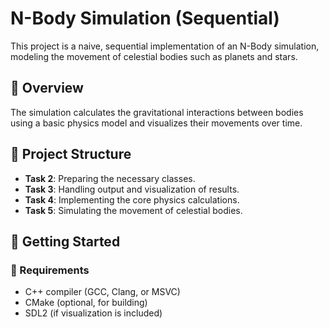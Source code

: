 # N-Body Simulation (Sequential)

This project is a naive, sequential implementation of an N-Body simulation, modeling the movement of celestial bodies such as planets and stars.

## 📝 Overview
The simulation calculates the gravitational interactions between bodies using a basic physics model and visualizes their movements over time.

## 📂 Project Structure
- **Task 2**: Preparing the necessary classes.
- **Task 3**: Handling output and visualization of results.
- **Task 4**: Implementing the core physics calculations.
- **Task 5**: Simulating the movement of celestial bodies.

## 🚀 Getting Started
### **🔧 Requirements**
- C++ compiler (GCC, Clang, or MSVC)
- CMake (optional, for building)
- SDL2 (if visualization is included)

